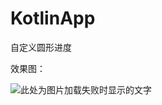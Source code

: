 # KotlinApp
自定义圆形进度

效果图：

![此处为图片加载失败时显示的文字](https://raw.github.com/liuyangqiao/KotlinApp/master/raw/jdfw.gif)

